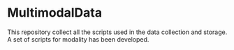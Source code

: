 # MultimodalData
This repository collect all the scripts used in the data collection and storage. A set of scripts for modality has been developed.
